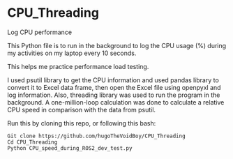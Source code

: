 # CPU_Threading
 Log CPU performance

This Python file is to run in the background to log the CPU usage (%) during my activities on my laptop every 10 seconds.

This helps me practice performance load testing.

I used psutil library to get the CPU information and used pandas library to convert it to Excel data frame, then open the Excel file using openpyxl and log information. Also, threading library was used to run the program in the background. A one-million-loop calculation was done to calculate a relative CPU speed in comparison with the data from psutil.

Run this by cloning this repo, or following this bash:

```
Git clone https://github.com/hugoTheVoidBoy/CPU_Threading
Cd CPU_Threading
Python CPU_speed_during_ROS2_dev_test.py
```
